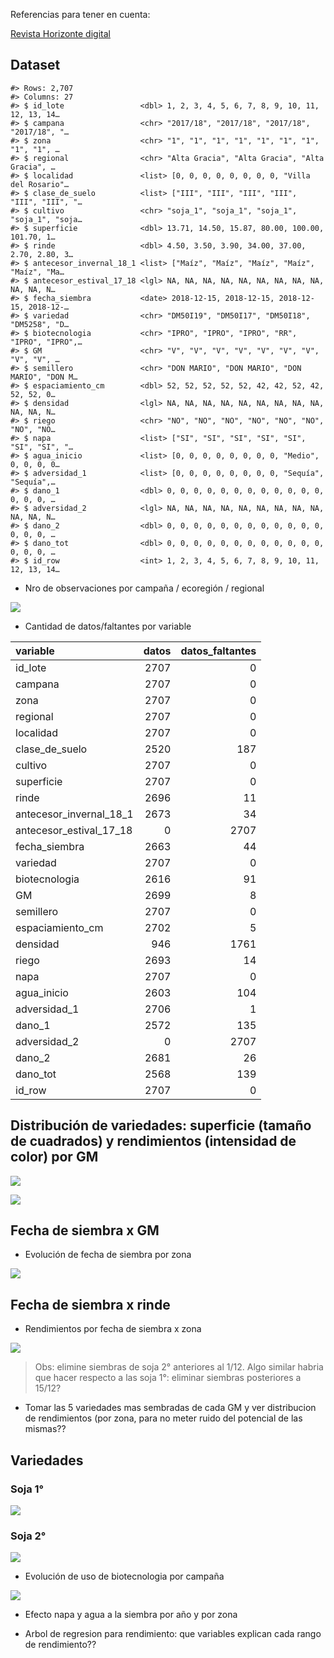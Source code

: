
Referencias para tener en cuenta:

[Revista Horizonte
digital](https://issuu.com/horizonteadigital/docs/ha_130)

## Dataset

    #> Rows: 2,707
    #> Columns: 27
    #> $ id_lote                 <dbl> 1, 2, 3, 4, 5, 6, 7, 8, 9, 10, 11, 12, 13, 14…
    #> $ campana                 <chr> "2017/18", "2017/18", "2017/18", "2017/18", "…
    #> $ zona                    <chr> "1", "1", "1", "1", "1", "1", "1", "1", "1", …
    #> $ regional                <chr> "Alta Gracia", "Alta Gracia", "Alta Gracia", …
    #> $ localidad               <list> [0, 0, 0, 0, 0, 0, 0, 0, "Villa del Rosario"…
    #> $ clase_de_suelo          <list> ["III", "III", "III", "III", "III", "III", "…
    #> $ cultivo                 <chr> "soja_1", "soja_1", "soja_1", "soja_1", "soja…
    #> $ superficie              <dbl> 13.71, 14.50, 15.87, 80.00, 100.00, 101.70, 1…
    #> $ rinde                   <dbl> 4.50, 3.50, 3.90, 34.00, 37.00, 2.70, 2.80, 3…
    #> $ antecesor_invernal_18_1 <list> ["Maíz", "Maíz", "Maíz", "Maíz", "Maíz", "Ma…
    #> $ antecesor_estival_17_18 <lgl> NA, NA, NA, NA, NA, NA, NA, NA, NA, NA, NA, N…
    #> $ fecha_siembra           <date> 2018-12-15, 2018-12-15, 2018-12-15, 2018-12-…
    #> $ variedad                <chr> "DM50I19", "DM50I17", "DM50I18", "DM5258", "D…
    #> $ biotecnologia           <chr> "IPRO", "IPRO", "IPRO", "RR", "IPRO", "IPRO",…
    #> $ GM                      <chr> "V", "V", "V", "V", "V", "V", "V", "V", "V", …
    #> $ semillero               <chr> "DON MARIO", "DON MARIO", "DON MARIO", "DON M…
    #> $ espaciamiento_cm        <dbl> 52, 52, 52, 52, 52, 42, 42, 52, 42, 52, 52, 0…
    #> $ densidad                <lgl> NA, NA, NA, NA, NA, NA, NA, NA, NA, NA, NA, N…
    #> $ riego                   <chr> "NO", "NO", "NO", "NO", "NO", "NO", "NO", "NO…
    #> $ napa                    <list> ["SI", "SI", "SI", "SI", "SI", "SI", "SI", "…
    #> $ agua_inicio             <list> [0, 0, 0, 0, 0, 0, 0, 0, "Medio", 0, 0, 0, 0…
    #> $ adversidad_1            <list> [0, 0, 0, 0, 0, 0, 0, 0, "Sequía", "Sequía",…
    #> $ dano_1                  <dbl> 0, 0, 0, 0, 0, 0, 0, 0, 0, 0, 0, 0, 0, 0, 0, …
    #> $ adversidad_2            <lgl> NA, NA, NA, NA, NA, NA, NA, NA, NA, NA, NA, N…
    #> $ dano_2                  <dbl> 0, 0, 0, 0, 0, 0, 0, 0, 0, 0, 0, 0, 0, 0, 0, …
    #> $ dano_tot                <dbl> 0, 0, 0, 0, 0, 0, 0, 0, 0, 0, 0, 0, 0, 0, 0, …
    #> $ id_row                  <int> 1, 2, 3, 4, 5, 6, 7, 8, 9, 10, 11, 12, 13, 14…

  - Nro de observaciones por campaña / ecoregión / regional

![](README_files/figure-gfm/unnamed-chunk-4-1.png)<!-- -->

  - Cantidad de datos/faltantes por variable

| variable                   | datos | datos\_faltantes |
| :------------------------- | ----: | ---------------: |
| id\_lote                   |  2707 |                0 |
| campana                    |  2707 |                0 |
| zona                       |  2707 |                0 |
| regional                   |  2707 |                0 |
| localidad                  |  2707 |                0 |
| clase\_de\_suelo           |  2520 |              187 |
| cultivo                    |  2707 |                0 |
| superficie                 |  2707 |                0 |
| rinde                      |  2696 |               11 |
| antecesor\_invernal\_18\_1 |  2673 |               34 |
| antecesor\_estival\_17\_18 |     0 |             2707 |
| fecha\_siembra             |  2663 |               44 |
| variedad                   |  2707 |                0 |
| biotecnologia              |  2616 |               91 |
| GM                         |  2699 |                8 |
| semillero                  |  2707 |                0 |
| espaciamiento\_cm          |  2702 |                5 |
| densidad                   |   946 |             1761 |
| riego                      |  2693 |               14 |
| napa                       |  2707 |                0 |
| agua\_inicio               |  2603 |              104 |
| adversidad\_1              |  2706 |                1 |
| dano\_1                    |  2572 |              135 |
| adversidad\_2              |     0 |             2707 |
| dano\_2                    |  2681 |               26 |
| dano\_tot                  |  2568 |              139 |
| id\_row                    |  2707 |                0 |

## Distribución de variedades: superficie (tamaño de cuadrados) y rendimientos (intensidad de color) por GM

![](README_files/figure-gfm/unnamed-chunk-7-1.png)<!-- -->

![](README_files/figure-gfm/unnamed-chunk-8-1.png)<!-- -->

## Fecha de siembra x GM

  - Evolución de fecha de siembra por zona

![](README_files/figure-gfm/unnamed-chunk-9-1.png)<!-- -->

## Fecha de siembra x rinde

  - Rendimientos por fecha de siembra x zona

![](README_files/figure-gfm/unnamed-chunk-10-1.png)<!-- -->

> Obs: elimine siembras de soja 2° anteriores al 1/12. Algo similar
> habria que hacer respecto a las soja 1°: eliminar siembras posteriores
> a 15/12?

  - Tomar las 5 variedades mas sembradas de cada GM y ver distribucion
    de rendimientos (por zona, para no meter ruido del potencial de las
    mismas??

## Variedades

### Soja 1°

![](README_files/figure-gfm/unnamed-chunk-13-1.png)<!-- -->

### Soja 2°

![](README_files/figure-gfm/unnamed-chunk-14-1.png)<!-- -->

  - Evolución de uso de biotecnologia por campaña

![](README_files/figure-gfm/unnamed-chunk-15-1.png)<!-- -->

  - Efecto napa y agua a la siembra por año y por zona

  - Arbol de regresion para rendimiento: que variables explican cada
    rango de rendimiento??

